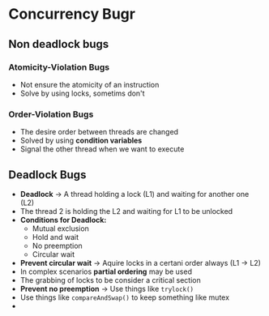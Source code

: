 # Concurrency Bugr

## Non deadlock bugs

### Atomicity-Violation Bugs

- Not ensure the atomicity of an instruction
- Solve by using locks, sometims don't

### Order-Violation Bugs

- The desire order between threads are changed
- Solved by using **condition variables**
- Signal the other thread when we want to execute

## Deadlock Bugs

- **Deadlock** -> A thread holding a lock (L1) and waiting for another one (L2)
- The thread 2 is holding the L2 and waiting for L1 to be unlocked
- **Conditions for Deadlock:**
  - Mutual exclusion
  - Hold and wait
  - No preemption
  - Circular wait
- **Prevent circular wait** -> Aquire locks in a certani order always (L1 -> L2)
- In complex scenarios **partial ordering** may be used
- The grabbing of locks to be consider a critical section
- **Prevent no preemption** -> Use things like `trylock()`
- Use things like `compareAndSwap()` to keep something like mutex
-
